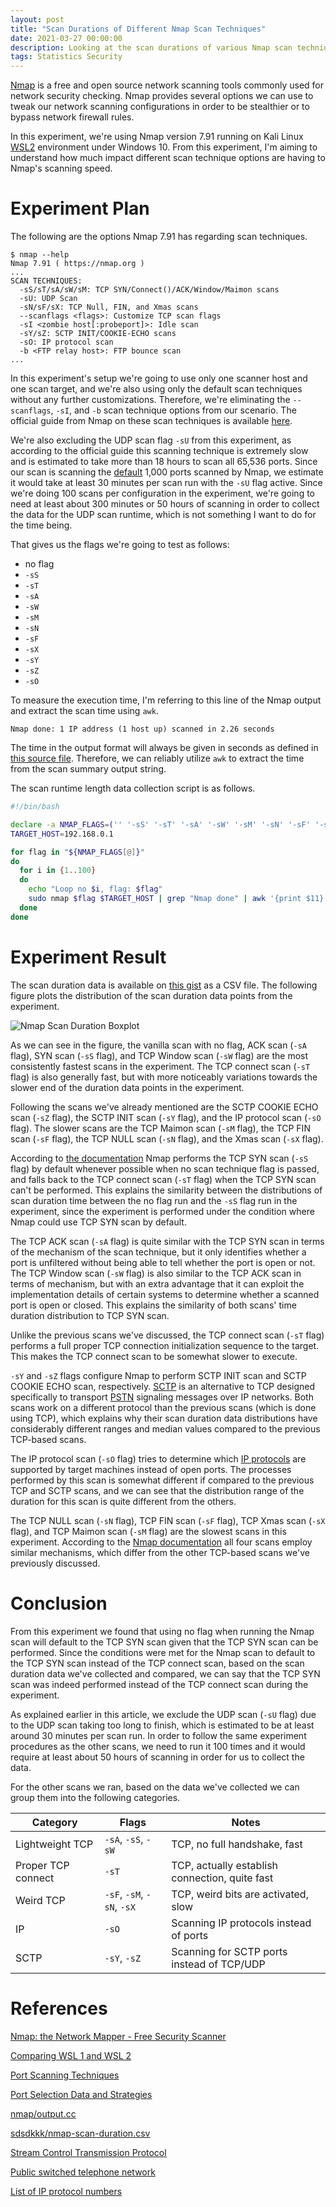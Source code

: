 ```yaml
---
layout: post
title: "Scan Durations of Different Nmap Scan Techniques"
date: 2021-03-27 00:00:00
description: Looking at the scan durations of various Nmap scan techniques
tags: Statistics Security
---
```


[Nmap](https://nmap.org/) is a free and open source network scanning tools commonly used for network security checking. Nmap provides several options we can use to tweak our network scanning configurations in order to be stealthier or to bypass network firewall rules.

In this experiment, we're using Nmap version 7.91 running on Kali Linux [WSL2](https://docs.microsoft.com/en-us/windows/wsl/compare-versions) environment under Windows 10. From this experiment, I'm aiming to understand how much impact different scan technique options are having to Nmap's scanning speed.

# Experiment Plan

The following are the options Nmap 7.91 has regarding scan techniques.

```
$ nmap --help
Nmap 7.91 ( https://nmap.org )
...
SCAN TECHNIQUES:
  -sS/sT/sA/sW/sM: TCP SYN/Connect()/ACK/Window/Maimon scans
  -sU: UDP Scan
  -sN/sF/sX: TCP Null, FIN, and Xmas scans
  --scanflags <flags>: Customize TCP scan flags
  -sI <zombie host[:probeport]>: Idle scan
  -sY/sZ: SCTP INIT/COOKIE-ECHO scans
  -sO: IP protocol scan
  -b <FTP relay host>: FTP bounce scan
...
```

In this experiment's setup we're going to use only one scanner host and one scan target, and we're also using only the default scan techniques without any further customizations. Therefore, we're eliminating the `--scanflags`, `-sI`, and `-b` scan technique options from our scenario. The official guide from Nmap on these scan techniques is available [here](https://nmap.org/book/man-port-scanning-techniques.html).

We're also excluding the UDP scan flag `-sU` from this experiment, as according to the official guide this scanning technique is extremely slow and is estimated to take more than 18 hours to scan all 65,536 ports. Since our scan is scanning the [default](https://nmap.org/book/performance-port-selection.html) 1,000 ports scanned by Nmap, we estimate it would take at least 30 minutes per scan run with the `-sU` flag active. Since we're doing 100 scans per configuration in the experiment, we're going to need at least about 300 minutes or 50 hours of scanning in order to collect the data for the UDP scan runtime, which is not something I want to do for the time being.

That gives us the flags we're going to test as follows:

- no flag
- `-sS`
- `-sT`
- `-sA`
- `-sW`
- `-sM`
- `-sN`
- `-sF`
- `-sX`
- `-sY`
- `-sZ`
- `-sO`

To measure the execution time, I'm referring to this line of the Nmap output and extract the scan time using `awk`.

```
Nmap done: 1 IP address (1 host up) scanned in 2.26 seconds
```

The time in the output format will always be given in seconds as defined in [this source file](https://github.com/nmap/nmap/blob/e2f1df924c096ba987c806303fe03455889349f4/output.cc). Therefore, we can reliably utilize `awk` to extract the time from the scan summary output string.

The scan runtime length data collection script is as follows.

```bash
#!/bin/bash

declare -a NMAP_FLAGS=('' '-sS' '-sT' '-sA' '-sW' '-sM' '-sN' '-sF' '-sX' '-sY' '-sZ' '-sO')
TARGET_HOST=192.168.0.1

for flag in "${NMAP_FLAGS[@]}"
do
  for i in {1..100}
  do
    echo "Loop no $i, flag: $flag"
    sudo nmap $flag $TARGET_HOST | grep "Nmap done" | awk '{print $11}' >> nmap-result$flag.txt
  done
done
```

# Experiment Result

The scan duration data is available on [this gist](https://gist.github.com/sdsdkkk/4e1737e4a5687f2a825841d4111cbe66) as a CSV file. The following figure plots the distribution of the scan duration data points from the experiment.

![Nmap Scan Duration Boxplot](/images/posts/nmap-scan-duration.png)

As we can see in the figure, the vanilla scan with no flag, ACK scan (`-sA` flag), SYN scan (`-sS` flag), and TCP Window scan (`-sW` flag) are the most consistently fastest scans in the experiment. The TCP connect scan (`-sT` flag) is also generally fast, but with more noticeably variations towards the slower end of the duration data points in the experiment.

Following the scans we've already mentioned are the SCTP COOKIE ECHO scan (`-sZ` flag), the SCTP INIT scan (`-sY` flag), and the IP protocol scan (`-sO` flag). The slower scans are the TCP Maimon scan (`-sM` flag), the TCP FIN scan (`-sF` flag), the TCP NULL scan (`-sN` flag), and the Xmas scan (`-sX` flag).

According to [the documentation](https://nmap.org/book/man-port-scanning-techniques.html) Nmap performs the TCP SYN scan (`-sS` flag) by default whenever possible when no scan technique flag is passed, and falls back to the TCP connect scan (`-sT` flag) when the TCP SYN scan can't be performed. This explains the similarity between the distributions of scan duration time between the no flag run and the `-sS` flag run in the experiment, since the experiment is performed under the condition where Nmap could use TCP SYN scan by default.

The TCP ACK scan (`-sA` flag) is quite similar with the TCP SYN scan in terms of the mechanism of the scan technique, but it only identifies whether a port is unfiltered without being able to tell whether the port is open or not. The TCP Window scan (`-sW` flag) is also similar to the TCP ACK scan in terms of mechanism, but with an extra advantage that it can exploit the implementation details of certain systems to determine whether a scanned port is open or closed. This explains the similarity of both scans' time duration distribution to TCP SYN scan.

Unlike the previous scans we've discussed, the TCP connect scan (`-sT` flag) performs a full proper TCP connection initialization sequence to the target. This makes the TCP connect scan to be somewhat slower to execute.

`-sY` and `-sZ` flags configure Nmap to perform SCTP INIT scan and SCTP COOKIE ECHO scan, respectively. [SCTP](https://www.rfc-editor.org/rfc/rfc4960.txt) is an alternative to TCP designed specifically to transport [PSTN](https://en.wikipedia.org/wiki/Public_switched_telephone_network) signaling messages over IP networks. Both scans work on a different protocol than the previous scans (which is done using TCP), which explains why their scan duration data distributions have considerably different ranges and median values compared to the previous TCP-based scans.

The IP protocol scan (`-sO` flag) tries to determine which [IP protocols](https://en.wikipedia.org/wiki/List_of_IP_protocol_numbers) are supported by target machines instead of open ports. The processes performed by this scan is somewhat different if compared to the previous TCP and SCTP scans, and we can see that the distribution range of the duration for this scan is quite different from the others.

The TCP NULL scan (`-sN` flag), TCP FIN scan (`-sF` flag), TCP Xmas scan (`-sX` flag), and TCP Maimon scan (`-sM` flag) are the slowest scans in this experiment. According to the [Nmap documentation](https://nmap.org/book/man-port-scanning-techniques.html) all four scans employ similar mechanisms, which differ from the other TCP-based scans we've previously discussed.

# Conclusion

From this experiment we found that using no flag when running the Nmap scan will default to the TCP SYN scan given that the TCP SYN scan can be performed. Since the conditions were met for the Nmap scan to default to the TCP SYN scan instead of the TCP connect scan, based on the scan duration data we've collected and compared, we can say that the TCP SYN scan was indeed performed instead of the TCP connect scan during the experiment.

As explained earlier in this article, we exclude the UDP scan (`-sU` flag) due to the UDP scan taking too long to finish, which is estimated to be at least around 30 minutes per scan run. In order to follow the same experiment procedures as the other scans, we need to run it 100 times and it would require at least about 50 hours of scanning in order for us to collect the data.

For the other scans we ran, based on the data we've collected we can group them into the following categories.

| Category           | Flags                      | Notes                                           |
|--------------------|----------------------------|-------------------------------------------------|
| Lightweight TCP    | `-sA`, `-sS`, `-sW`        | TCP, no full handshake, fast                    |
| Proper TCP connect | `-sT`                      | TCP, actually establish connection, quite fast  |
| Weird TCP          | `-sF`, `-sM`, `-sN`, `-sX` | TCP, weird bits are activated, slow             |
| IP                 | `-sO`                      | Scanning IP protocols instead of ports          |
| SCTP               | `-sY`, `-sZ`               | Scanning for SCTP ports instead of TCP/UDP      |

# References

[Nmap: the Network Mapper - Free Security Scanner](https://nmap.org/)

[Comparing WSL 1 and WSL 2](https://docs.microsoft.com/en-us/windows/wsl/compare-versions)

[Port Scanning Techniques](https://nmap.org/book/man-port-scanning-techniques.html)

[Port Selection Data and Strategies](https://nmap.org/book/performance-port-selection.html)

[nmap/output.cc](https://github.com/nmap/nmap/blob/e2f1df924c096ba987c806303fe03455889349f4/output.cc)

[sdsdkkk/nmap-scan-duration.csv](https://gist.github.com/sdsdkkk/4e1737e4a5687f2a825841d4111cbe66)

[Stream Control Transmission Protocol](https://www.rfc-editor.org/rfc/rfc4960.txt)

[Public switched telephone network](https://en.wikipedia.org/wiki/Public_switched_telephone_network)

[List of IP protocol numbers](https://en.wikipedia.org/wiki/List_of_IP_protocol_numbers)
